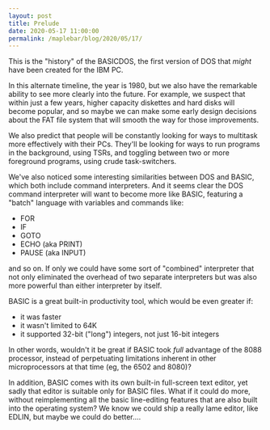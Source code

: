 ```yaml
---
layout: post
title: Prelude
date: 2020-05-17 11:00:00
permalink: /maplebar/blog/2020/05/17/
---
```


This is the "history" of the BASICDOS, the first version of DOS that *might*
have been created for the IBM PC.

In this alternate timeline, the year is 1980, but we also have the remarkable
ability to see more clearly into the future.  For example, we suspect that
within just a few years, higher capacity diskettes and hard disks will become
popular, and so maybe we can make some early design decisions about the FAT
file system that will smooth the way for those improvements.

We also predict that people will be constantly looking for ways to multitask
more effectively with their PCs.  They'll be looking for ways to run programs
in the background, using TSRs, and toggling between two or more foreground
programs, using crude task-switchers.

We've also noticed some interesting similarities between DOS and BASIC, which
both include command interpreters.  And it seems clear the DOS command
interpreter will want to become more like BASIC, featuring a "batch" language
with variables and commands like:

 - FOR
 - IF
 - GOTO
 - ECHO (aka PRINT)
 - PAUSE (aka INPUT)

and so on.  If only we could have some sort of "combined" interpreter that
not only eliminated the overhead of two separate interpreters but was also
more powerful than either interpreter by itself.

BASIC is a great built-in productivity tool, which would be even greater if:

 - it was faster
 - it wasn't limited to 64K
 - it supported 32-bit ("long") integers, not just 16-bit integers

In other words, wouldn't it be great if BASIC took *full* advantage of the
8088 processor, instead of perpetuating limitations inherent in other
microprocessors at that time (eg, the 6502 and 8080)?

In addition, BASIC comes with its own built-in full-screen text editor, yet
sadly that editor is suitable only for BASIC files.  What if it could do more,
without reimplementing all the basic line-editing features that are also built
into the operating system?  We know we could ship a really lame editor, like
EDLIN, but maybe we could do better....

